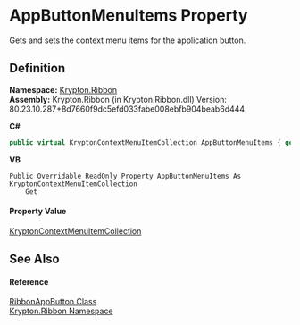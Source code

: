 # AppButtonMenuItems Property


Gets and sets the context menu items for the application button.



## Definition
**Namespace:** <a href="1e9bc734-cff9-e9b8-f013-94cdac669794.md">Krypton.Ribbon</a>  
**Assembly:** Krypton.Ribbon (in Krypton.Ribbon.dll) Version: 80.23.10.287+8d7660f9dc5efd033fabe008ebfb904beab6d444

**C#**
``` C#
public virtual KryptonContextMenuItemCollection AppButtonMenuItems { get; }
```
**VB**
``` VB
Public Overridable ReadOnly Property AppButtonMenuItems As KryptonContextMenuItemCollection
	Get
```



#### Property Value
<a href="22a18f62-05c2-8e7a-6740-6a64b011b49e.md">KryptonContextMenuItemCollection</a>

## See Also


#### Reference
<a href="36d3b557-5102-5bdc-0140-a3cfd30b852d.md">RibbonAppButton Class</a>  
<a href="1e9bc734-cff9-e9b8-f013-94cdac669794.md">Krypton.Ribbon Namespace</a>  
